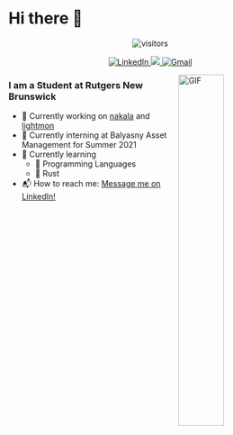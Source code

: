 # Hi there 👋

<p align="center">
  <img align="center" alt="visitors" src="https://gpvc.arturio.dev/reaganmcf" />
</p>

<p align='center'>
  <a href="https://www.linkedin.com/in/reaganmcf/">
   <img src="https://img.shields.io/badge/linkedin-%230077B5.svg?&style=for-the-badge&logo=linkedin&logoColor=white" alt="LinkedIn" />  
  </a>
  <a href="https://www.twitter.com/reaganmcf_">
    <img src="https://img.shields.io/twitter/follow/reaganmcf_?label=Follow&style=for-the-badge&logo=twitter&color=blue"/>
  </a>
  <a href="mailto:me@reaganmcf.com?subject=Hey%20Reagan">
    <img src="https://img.shields.io/badge/gmail-%23D14836.svg?&style=for-the-badge&logo=gmail&logoColor=white" alt="Gmail"/>
  </a>
</p>

<img align="right" width="40%" alt="GIF" src="https://i.pinimg.com/originals/e4/26/70/e426702edf874b181aced1e2fa5c6cde.gif" />

### I am a Student at Rutgers New Brunswick
- 🔭 Currently working on [nakala](https://github.com/reaganmcf/nakala) and [lightmon](https://github.com/reaganmcf/lightmon)
- 💼 Currently interning at Balyasny Asset Management for Summer 2021
- 🌱 Currently learning
  - 💾 Programming Languages
  - 📝 Rust
- 📬 How to reach me: [Message me on LinkedIn!](https://www.linkedin.com/in/reaganmcf/)

<br>
<br>

<!--
<img align="left" width="60%" src="https://github-readme-stats.vercel.app/api?username=reaganmcf&count_private=true&theme=dark">

<img width="37%" src="https://github-readme-stats.vercel.app/api/top-langs/?username=reaganmcf&hide=jupyter%20notebook&langs_count=6&count_private=true&exclude_repo=MineSweeper&theme=dark"/>
-->

<!--
**reaganmcf/reaganmcf** is a ✨ _special_ ✨ repository because its `README.md` (this file) appears on your GitHub profile.

Here are some ideas to get you started:

- 🔭 I’m currently working on ...
- 🌱 I’m currently learning ...
- 👯 I’m looking to collaborate on ...
- 🤔 I’m looking for help with ...
- 💬 Ask me about ...
- 📫 How to reach me: ...
- 😄 Pronouns: ...
- ⚡ Fun fact: ...
-->
